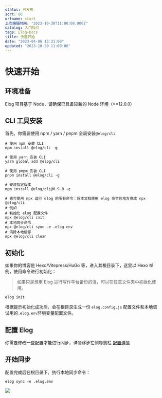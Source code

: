 ```yaml
---
status: 已发布
sort: 60
urlname: start
上次编辑时间: "2023-10-30T11:00:00.000Z"
catalog: 入门指引
tags: Elog-Docs
title: 快速开始
date: "2023-04-06 13:31:00"
updated: "2023-10-30 11:00:00"
---
```


# 快速开始

## 环境准备

Elog 项目基于 Node，请确保已具备较新的 Node 环境（>=12.0.0）

## CLI 工具安装

首先，你需要使用 npm / yarn / pnpm 全局安装`@elog/cli`

```shell
# 使用 npm 安装 CLI
npm install @elog/cli -g

# 使用 yarn 安装 CLI
yarn global add @elog/cli

# 使用 pnpm 安装 CLI
pnpm install @elog/cli -g

# 安装指定版本
npm install @elog/cli@0.9.0 -g

# 也可使用 npx 运行 elog 的所有命令：将本文档使用 elog 命令的地方换成 npx @elog/cli
# 例如
# 初始化 elog 配置文件
npx @elog/cli init
# 本地同步命令
npx @elog/cli sync -e .elog.env
# 清除本地缓存
npx @elog/cli clean
```

## 初始化

如果你的博客是 Hexo/Vitepress/HuGo 等，进入其根目录下，这里以 Hexo 举例，使用命令进行初始化：

> 如果只是想用 Elog 进行写作平台备份的话，可以在任意文件夹中初始化使用。

```shell
elog init
```

根据提示初始化成功后，会在根目录生成一份 `elog.config.js` 配置文件和本地调试用的`.elog.env`环境变量配置文件。

## 配置 Elog

你需要修改一些配置才能进行同步，详情移步左侧导航栏 [配置详情](/notion/config-catalog)

## 开始同步

配置完成后在根目录下，执行本地同步命令：

```shell
elog sync -e .elog.env
```

![](https://blogimagesrep-1257180516.cos.ap-guangzhou.myqcloud.com/elog-docs-images/0851e0076e8ab0aea9a403825dc37d7c.png)
